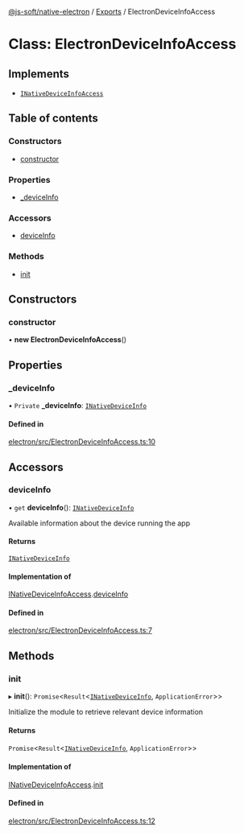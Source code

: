 [@js-soft/native-electron](../README.md) / [Exports](../modules.md) / ElectronDeviceInfoAccess

# Class: ElectronDeviceInfoAccess

## Implements

-   [`INativeDeviceInfoAccess`](../interfaces/INativeDeviceInfoAccess.md)

## Table of contents

### Constructors

-   [constructor](ElectronDeviceInfoAccess.md#constructor)

### Properties

-   [\_deviceInfo](ElectronDeviceInfoAccess.md#_deviceinfo)

### Accessors

-   [deviceInfo](ElectronDeviceInfoAccess.md#deviceinfo)

### Methods

-   [init](ElectronDeviceInfoAccess.md#init)

## Constructors

### constructor

• **new ElectronDeviceInfoAccess**()

## Properties

### \_deviceInfo

• `Private` **\_deviceInfo**: [`INativeDeviceInfo`](../interfaces/INativeDeviceInfo.md)

#### Defined in

[electron/src/ElectronDeviceInfoAccess.ts:10](https://github.com/js-soft/ts-native-access/blob/a83212d/packages/electron/src/ElectronDeviceInfoAccess.ts#L10)

## Accessors

### deviceInfo

• `get` **deviceInfo**(): [`INativeDeviceInfo`](../interfaces/INativeDeviceInfo.md)

Available information about the device running the app

#### Returns

[`INativeDeviceInfo`](../interfaces/INativeDeviceInfo.md)

#### Implementation of

[INativeDeviceInfoAccess](../interfaces/INativeDeviceInfoAccess.md).[deviceInfo](../interfaces/INativeDeviceInfoAccess.md#deviceinfo)

#### Defined in

[electron/src/ElectronDeviceInfoAccess.ts:7](https://github.com/js-soft/ts-native-access/blob/a83212d/packages/electron/src/ElectronDeviceInfoAccess.ts#L7)

## Methods

### init

▸ **init**(): `Promise`<`Result`<[`INativeDeviceInfo`](../interfaces/INativeDeviceInfo.md), `ApplicationError`\>\>

Initialize the module to retrieve relevant device information

#### Returns

`Promise`<`Result`<[`INativeDeviceInfo`](../interfaces/INativeDeviceInfo.md), `ApplicationError`\>\>

#### Implementation of

[INativeDeviceInfoAccess](../interfaces/INativeDeviceInfoAccess.md).[init](../interfaces/INativeDeviceInfoAccess.md#init)

#### Defined in

[electron/src/ElectronDeviceInfoAccess.ts:12](https://github.com/js-soft/ts-native-access/blob/a83212d/packages/electron/src/ElectronDeviceInfoAccess.ts#L12)
